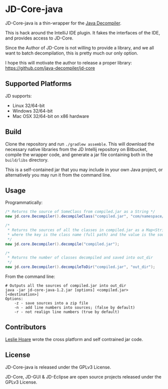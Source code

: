 JD-Core-java
============

JD-Core-java is a thin-wrapper for the [Java Decompiler](http://jd.benow.ca/).

This is hack around the IntelliJ IDE plugin. It fakes the interfaces of the
IDE, and provides access to JD-Core.

Since the Author of JD-Core is not willing to provide a library, and we all want
to batch decompilation, this is pretty much our only option.

I hope this will motivate the author to release a proper library: https://github.com/java-decompiler/jd-core

Supported Platforms
-------------------

JD supports:

- Linux 32/64-bit
- Windows 32/64-bit
- Mac OSX 32/64-bit on x86 hardware

Build
-----

Clone the repository and run <code>./gradlew assemble</code>.
This will download the necessary native libraries from the JD Intellij
repository on Bitbucket, compile the wrapper code, and generate a jar file
containing both in the <code>build/libs</code> directory.

This is a self-contained jar that you may include in your own Java project, or
alternatively you may run it from the command line.

Usage
------

Programmatically:

```java
/* Returns the source of SomeClass from compiled.jar as a String */
new jd.core.Decompiler().decompileClass("compiled.jar", "com/namespace/SomeClass.class");

/*
 * Returns the sources of all the classes in compiled.jar as a Map<String, String>
 * where the key is the class name (full path) and the value is the source
 */
new jd.core.Decompiler().decompile("compiled.jar");

/*
 * Returns the number of classes decompiled and saved into out_dir
 */
new jd.core.Decompiler().decompileToDir("compiled.jar", "out_dir");
```

From the command line:
```shell
# Outputs all the sources of compiled.jar into out_dir
java -jar jd-core-java-1.2.jar [options] <compiled.jar> [<destination>]
Options:
    -z - save sources into a zip file
    -n - add line numbers into sources; (false by default)
    -r - not realign line numbers (true by default)
```


Contributors
------------

[Leslie Hoare](https://github.com/lesleh) wrote the cross platform and self contrained jar code.

License
-------

JD-Core-java is released under the GPLv3 License.

JD-Core, JD-GUI & JD-Eclipse are open source projects released under the GPLv3 License.
